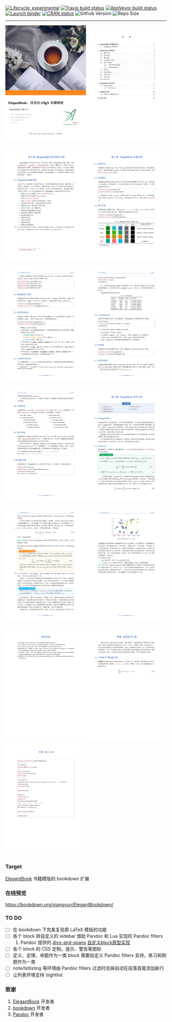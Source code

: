 [![Lifecycle: experimental](https://img.shields.io/badge/lifecycle-experimental-orange.svg)](https://www.tidyverse.org/lifecycle/#experimental) [![Travis build status](https://travis-ci.com/XiangyunHuang/ElegantBookdown.svg?branch=master)](https://travis-ci.com/XiangyunHuang/ElegantBookdown) [![AppVeyor build status](https://ci.appveyor.com/api/projects/status/github/XiangyunHuang/ElegantBookdown?branch=master&svg=true)](https://ci.appveyor.com/project/XiangyunHuang/ElegantBookdown) [![Launch binder](http://mybinder.org/badge.svg)](https://mybinder.org/v2/gh/XiangyunHuang/ElegantBookdown/master) [![CRAN status](https://www.r-pkg.org/badges/version/placeholder)](https://cran.r-project.org/package=placeholder) ![Github Version](https://img.shields.io/github/release/XiangyunHuang/ElegantBookdown.svg) ![Repo Size](https://img.shields.io/github/repo-size/XiangyunHuang/ElegantBookdown.svg)

---


<img src="image/elegantbook-cn/elegantbook-cn-0.png" width="50%" height="50%"><img src="image/elegantbook-cn/elegantbook-cn-1.png" width="50%" height="50%">

<img src="image/elegantbook-cn/elegantbook-cn-2.png" width="50%" height="50%"><img src="image/elegantbook-cn/elegantbook-cn-3.png" width="50%" height="50%">

<img src="image/elegantbook-cn/elegantbook-cn-4.png" width="50%" height="50%"><img src="image/elegantbook-cn/elegantbook-cn-5.png" width="50%" height="50%">

<img src="image/elegantbook-cn/elegantbook-cn-6.png" width="50%" height="50%"><img src="image/elegantbook-cn/elegantbook-cn-7.png" width="50%" height="50%">

<img src="image/elegantbook-cn/elegantbook-cn-8.png" width="50%" height="50%"><img src="image/elegantbook-cn/elegantbook-cn-9.png" width="50%" height="50%">

<img src="image/elegantbook-cn/elegantbook-cn-10.png" width="50%" height="50%"><img src="image/elegantbook-cn/elegantbook-cn-11.png" width="50%" height="50%">
<img src="image/elegantbook-cn/elegantbook-cn-12.png" width="50%" height="50%">

### Target

[ElegantBook](https://github.com/ElegantLaTeX/ElegantBook) 书籍模版的 bookdown 扩展

### 在线预览

https://bookdown.org/xiangyun/ElegantBookdown/

### TO DO

- [ ] 在 bookdown 下完美复现原 LaTeX 模版的功能
- [ ] 各个 block 转自定义的 sidebar 借助 Pandoc 和 Lua 实现的 Pandoc filters
   1. Pandoc 提供的 [divs-and-spans](https://pandoc.org/MANUAL.html#divs-and-spans) [自定义block原型实现](https://github.com/yihui/bookdown-crc/issues/1#issuecomment-449198568)
- [ ] 各个 block 的 CSS 定制，提示、警告等图标
- [ ] 定义、定理、命题作为一类 block 需要自定义 Pandoc filters 支持，练习和例题作为一类
- [ ] note/lstlisting 等环境由 Pandoc filters 过滤时去掉自动在段落首尾添加新行
- [ ] 让列表环境支持 \tightlist 

### 致谢

1. [ElegantBook](https://github.com/ElegantLaTeX/ElegantBook) 开发者
1. [bookdown](https://github.com/rstudio/bookdown) 开发者
1. [Pandoc](https://pandoc.org) 开发者
